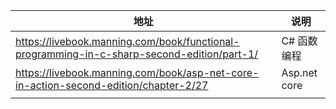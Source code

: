 | 地址                                                         | 说明         |
| ------------------------------------------------------------ | ------------ |
| https://livebook.manning.com/book/functional-programming-in-c-sharp-second-edition/part-1/ | C# 函数编程  |
| https://livebook.manning.com/book/asp-net-core-in-action-second-edition/chapter-2/27 | Asp.net core |
|                                                              |              |


